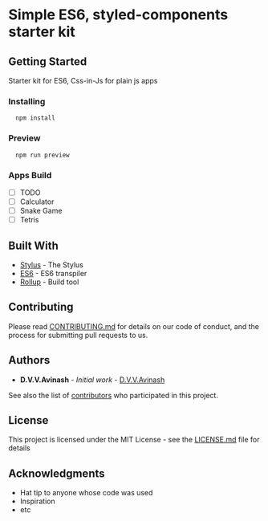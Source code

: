 # Simple ES6, styled-components starter kit

## Getting Started

Starter kit for ES6, Css-in-Js for plain js apps

### Installing

```
  npm install
```

### Preview
```
  npm run preview
```

### Apps Build
- [ ] TODO
- [ ] Calculator
- [ ] Snake Game
- [ ] Tetris

## Built With

* [Stylus](https://github.com/stylus/stylus) - The Stylus
* [ES6](https://babeljs.io/docs/en/learn/) - ES6 transpiler
* [Rollup](https://rollupjs.org/) - Build tool

## Contributing

Please read [CONTRIBUTING.md](https://www.github.com) for details on our code of conduct, and the process for submitting pull requests to us.

## Authors

* **D.V.V.Avinash** - *Initial work* - [D.V.V.Avinash](https://github.com/avinashdvv)

See also the list of [contributors](https://github.com/avinashdvv/simple-js-starter-kit/contributors) who participated in this project.

## License

This project is licensed under the MIT License - see the [LICENSE.md](LICENSE.md) file for details

## Acknowledgments

* Hat tip to anyone whose code was used
* Inspiration
* etc
